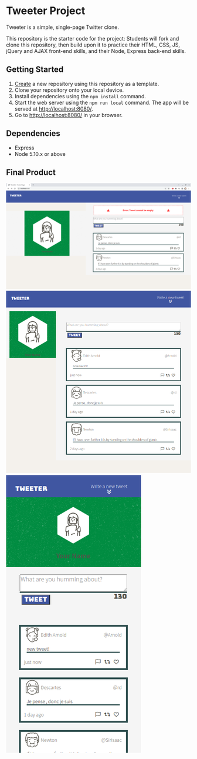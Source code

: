 # Tweeter Project

Tweeter is a simple, single-page Twitter clone.

This repository is the starter code for the project: Students will fork and clone this repository, then build upon it to practice their HTML, CSS, JS, jQuery and AJAX front-end skills, and their Node, Express back-end skills.

## Getting Started

1. [Create](https://docs.github.com/en/repositories/creating-and-managing-repositories/creating-a-repository-from-a-template) a new repository using this repository as a template.
2. Clone your repository onto your local device.
3. Install dependencies using the `npm install` command.
3. Start the web server using the `npm run local` command. The app will be served at <http://localhost:8080/>.
4. Go to <http://localhost:8080/> in your browser.

## Dependencies

- Express
- Node 5.10.x or above

## Final Product

!["desktop design"](https://github.com/mmcqueen92/tweeter/blob/master/docs/desktop-render.png?raw=true)
!["tablet design"](https://github.com/mmcqueen92/tweeter/blob/master/docs/tablet-render.png?raw=true)
!["phone design"](https://github.com/mmcqueen92/tweeter/blob/master/docs/phone-render.png?raw=true)
